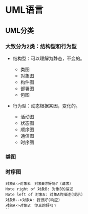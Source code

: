 # UML语言

## UML分类
### 大致分为2类：结构型和行为型

* 结构型：可以理解为静态，不变的。
    * 类图
    * 对象图
    * 构件图
    * 部署图
    * 包图

* 行为型：动态根据某因，变化的。
    * 活动图
    * 状态图
    * 顺序图
    * 通信图
    * 时序图

### 类图


### 时序图

```sequence
对象A->对象B: 对象B你好吗?（请求）
Note right of 对象B: 对象B的描述
Note left of 对象A: 对象A的描述(提示)
对象B-->对象A: 我很好(响应)
对象A->对象B: 你真的好吗？
``
